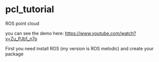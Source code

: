 # pcl_tutorial
ROS point cloud 

you can see the demo here: https://www.youtube.com/watch?v=Zu_PJb1_n7o

First you need install ROS (my version is ROS melodic) and create your package

